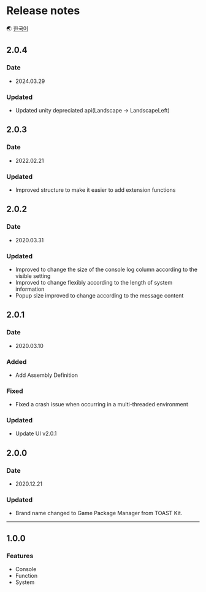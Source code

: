 # Release notes

🌏 [한국어](ReleaseNotes.md)

## 2.0.4

### Date

* 2024.03.29

### Updated
* Updated unity depreciated api(Landscape -> LandscapeLeft)

## 2.0.3

### Date

* 2022.02.21

### Updated
* Improved structure to make it easier to add extension functions

## 2.0.2

### Date

* 2020.03.31

### Updated
* Improved to change the size of the console log column according to the visible setting
* Improved to change flexibly according to the length of system information
* Popup size improved to change according to the message content

## 2.0.1

### Date

* 2020.03.10

### Added

* Add Assembly Definition

### Fixed

* Fixed a crash issue when occurring in a multi-threaded environment

### Updated
* Update UI v2.0.1

## 2.0.0

### Date

* 2020.12.21

### Updated

* Brand name changed to Game Package Manager from TOAST Kit.

---

## 1.0.0

### Features

* Console
* Function
* System
